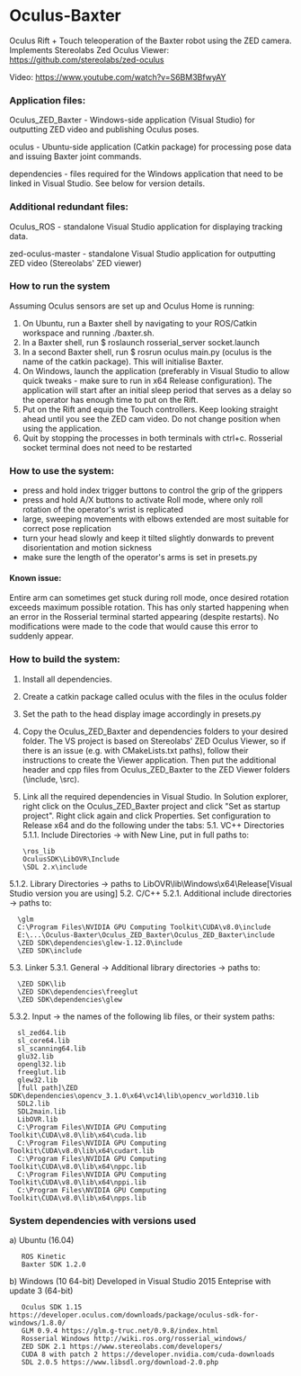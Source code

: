 # Oculus-Baxter
Oculus Rift + Touch teleoperation of the Baxter robot using the ZED camera. Implements Stereolabs Zed Oculus Viewer:
https://github.com/stereolabs/zed-oculus

Video: https://www.youtube.com/watch?v=S6BM3BfwyAY

### Application files:

Oculus_ZED_Baxter - Windows-side application (Visual Studio) for outputting ZED video and publishing Oculus poses.

oculus - Ubuntu-side application (Catkin package) for processing pose data and issuing Baxter joint commands.

dependencies - files required for the Windows application that need to be linked in Visual Studio. See below for version details.

### Additional redundant files:

Oculus_ROS - standalone Visual Studio application for displaying tracking data.

zed-oculus-master - standalone Visual Studio application for outputting ZED video (Stereolabs' ZED viewer)

### How to run the system
Assuming Oculus sensors are set up and Oculus Home is running:

1. On Ubuntu, run a Baxter shell by navigating to your ROS/Catkin workspace and running ./baxter.sh. 
2. In a Baxter shell, run $ roslaunch rosserial_server socket.launch
3. In a second Baxter shell, run $ rosrun oculus main.py (oculus is the name of the catkin package). This will initialise Baxter.
4. On Windows, launch the application (preferably in Visual Studio to allow quick tweaks - make sure to run in x64 Release configuration). The application will start after an initial sleep period that serves as a delay so the operator has enough time to put on the Rift.
5. Put on the Rift and equip the Touch controllers. Keep looking straight ahead until you see the ZED cam video. Do not change position when using the application.
6. Quit by stopping the processes in both terminals with ctrl+c. Rosserial socket terminal does not need to be restarted 

### How to use the system:
- press and hold index trigger buttons to control the grip of the grippers 
- press and hold A/X buttons to activate Roll mode, where only roll rotation of the operator's wrist is replicated
- large, sweeping movements with elbows extended are most suitable for correct pose replication
- turn your head slowly and keep it tilted slightly donwards to prevent disorientation and motion sickness
- make sure the length of the operator's arms is set in presets.py

#### Known issue: 
Entire arm can sometimes get stuck during roll mode, once desired rotation exceeds maximum possible rotation. This has only started happening when an error in the Rosserial terminal started appearing (despite restarts). No modifications were made to the code that would cause this error to suddenly appear.

### How to build the system:
1. Install all dependencies.
2. Create a catkin package called oculus with the files in the oculus folder
3. Set the path to the head display image accordingly in presets.py
4. Copy the Oculus_ZED_Baxter and dependencies folders to your desired folder. The VS project is based on Stereolabs' ZED Oculus Viewer, so if there is an issue (e.g. with CMakeLists.txt paths), follow their instructions to create the Viewer application. Then put the additional header and cpp files from Oculus_ZED_Baxter to the ZED Viewer folders (\include, \src).
5. Link all the required dependencies in Visual Studio. In Solution explorer, right click on the Oculus_ZED_Baxter project and click "Set as startup project". Right click again and click Properties. Set configuration to Release x64 and do the following under the tabs:
5.1. VC++ Directories
5.1.1. Include Directories -> with New Line, put in full paths to: 
      
       \ros_lib
       OculusSDK\LibOVR\Include 
       \SDL 2.x\include
5.1.2. Library Directories -> paths to LibOVR\lib\Windows\x64\Release\[Visual Studio version you are using]
5.2. C/C++
5.2.1. Additional include directories -> paths to:
      
      \glm
      C:\Program Files\NVIDIA GPU Computing Toolkit\CUDA\v8.0\include
      E:\...\Oculus-Baxter\Oculus_ZED_Baxter\Oculus_ZED_Baxter\include
      \ZED SDK\dependencies\glew-1.12.0\include
      \ZED SDK\include
5.3. Linker
5.3.1. General -> Additional library directories -> paths to:
      
      \ZED SDK\lib
      \ZED SDK\dependencies\freeglut
      \ZED SDK\dependencies\glew
5.3.2. Input -> the names of the following lib files, or their system paths:
      
      sl_zed64.lib
      sl_core64.lib
      sl_scanning64.lib
      glu32.lib
      opengl32.lib
      freeglut.lib
      glew32.lib
      [full path]\ZED SDK\dependencies\opencv_3.1.0\x64\vc14\lib\opencv_world310.lib
      SDL2.lib
      SDL2main.lib
      LibOVR.lib
      C:\Program Files\NVIDIA GPU Computing Toolkit\CUDA\v8.0\lib\x64\cuda.lib
      C:\Program Files\NVIDIA GPU Computing Toolkit\CUDA\v8.0\lib\x64\cudart.lib
      C:\Program Files\NVIDIA GPU Computing Toolkit\CUDA\v8.0\lib\x64\nppc.lib
      C:\Program Files\NVIDIA GPU Computing Toolkit\CUDA\v8.0\lib\x64\nppi.lib
      C:\Program Files\NVIDIA GPU Computing Toolkit\CUDA\v8.0\lib\x64\npps.lib
      
### System dependencies with versions used 
a) Ubuntu (16.04)
       
       ROS Kinetic
       Baxter SDK 1.2.0
b) Windows (10 64-bit)
Developed in Visual Studio 2015 Enteprise with update 3 (64-bit)
       
       Oculus SDK 1.15 https://developer.oculus.com/downloads/package/oculus-sdk-for-windows/1.8.0/
       GLM 0.9.4 https://glm.g-truc.net/0.9.8/index.html
       Rosserial Windows http://wiki.ros.org/rosserial_windows/
       ZED SDK 2.1 https://www.stereolabs.com/developers/
       CUDA 8 with patch 2 https://developer.nvidia.com/cuda-downloads
       SDL 2.0.5 https://www.libsdl.org/download-2.0.php
